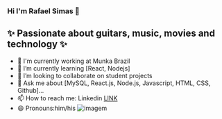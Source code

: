 ### Hi I'm Rafael Simas 👋

## ✨ Passionate about guitars, music, movies and technology ✨

- 🔭 I'm currently working at Munka Brazil
- 🌱 I’m currently learning [React, Nodejs]
- 👯 I’m looking to collaborate on student projects
- 💬 Ask me about [MySQL, React.js, Node.js, Javascript, HTML, CSS, Github]...
- 📫 How to reach me: Linkedin [LINK](https://www.linkedin.com/in/rafael-silva-de-simas/)
- 😄 Pronouns:him/his
  ![imagem](https://github-readme-stats.vercel.app/api?username=Rafaelsimas&show_icons=true&theme=merko)
